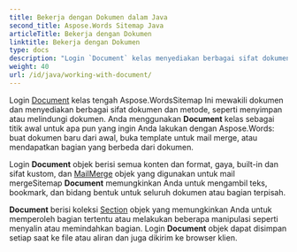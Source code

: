 ```yaml
---
title: Bekerja dengan Dokumen dalam Java
second_title: Aspose.Words Sitemap Java
articleTitle: Bekerja dengan Dokumen
linktitle: Bekerja dengan Dokumen
type: docs
description: "Login `Document` kelas menyediakan berbagai sifat dokumen dan metode. Anda menggunakan `Document` kelas sebagai titik awal untuk apa pun yang ingin Anda lakukan dengan Aspose.Words Sitemap JavaSitemap Login `Document` objek dapat disimpan ke file atau aliran dan juga dikirim ke browser."
weight: 40
url: /id/java/working-with-document/
---
```


Login [Document](https://reference.aspose.com/words/java/com.aspose.words/document/) kelas tengah Aspose.WordsSitemap Ini mewakili dokumen dan menyediakan berbagai sifat dokumen dan metode, seperti menyimpan atau melindungi dokumen. Anda menggunakan **Document** kelas sebagai titik awal untuk apa pun yang ingin Anda lakukan dengan Aspose.Words: buat dokumen baru dari awal, buka template untuk mail merge, atau mendapatkan bagian yang berbeda dari dokumen.

Login **Document** objek berisi semua konten dan format, gaya, built-in dan sifat kustom, dan [MailMerge](https://reference.aspose.com/words/java/com.aspose.words/mailmerge/) objek yang digunakan untuk mail mergeSitemap **Document** memungkinkan Anda untuk mengambil teks, bookmark, dan bidang bentuk untuk seluruh dokumen atau bagian terpisah.

**Document** berisi koleksi [Section](https://reference.aspose.com/words/java/com.aspose.words/section/) objek yang memungkinkan Anda untuk memperoleh bagian tertentu atau melakukan beberapa manipulasi seperti menyalin atau memindahkan bagian. Login **Document** objek dapat disimpan setiap saat ke file atau aliran dan juga dikirim ke browser klien.
